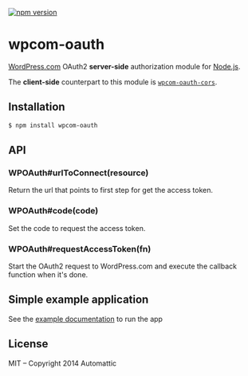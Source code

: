 [![npm version](https://badge.fury.io/js/wpcom-oauth.svg)](https://badge.fury.io/js/wpcom-oauth)

# wpcom-oauth

[WordPress.com](http://wordpress.com) OAuth2 **server-side** authorization module for
[Node.js](http://www.nodejs.org).

The **client-side** counterpart to this module is
[`wpcom-oauth-cors`](https://github.com/Automattic/wpcom-oauth-cors).

## Installation

```bash
$ npm install wpcom-oauth
```

## API

### WPOAuth#urlToConnect(resource)

Return the url that points to first step for get the access token.

### WPOAuth#code(code)

Set the code to request the access token.

### WPOAuth#requestAccessToken(fn)

Start the OAuth2 request to WordPress.com and execute the callback function when it's done.

## Simple example application

See the [example documentation](./example/Readme.md) to run the app

## License

MIT – Copyright 2014 Automattic
